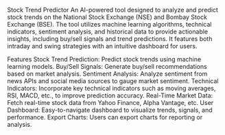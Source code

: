 Stock Trend Predictor
An AI-powered tool designed to analyze and predict stock trends on the National Stock Exchange (NSE) and Bombay Stock Exchange (BSE). The tool utilizes machine learning algorithms, technical indicators, sentiment analysis, and historical data to provide actionable insights, including buy/sell signals and trend predictions. It features both intraday and swing strategies with an intuitive dashboard for users.

Features
Stock Trend Prediction: Predict stock trends using machine learning models.
Buy/Sell Signals: Generate buy/sell recommendations based on market analysis.
Sentiment Analysis: Analyze sentiment from news APIs and social media sources to gauge market sentiment.
Technical Indicators: Incorporate key technical indicators such as moving averages, RSI, MACD, etc., to improve prediction accuracy.
Real-Time Market Data: Fetch real-time stock data from Yahoo Finance, Alpha Vantage, etc.
User Dashboard: Easy-to-navigate dashboard to visualize trends, signals, and performance.
Export Charts: Users can export charts for reporting or analysis.
